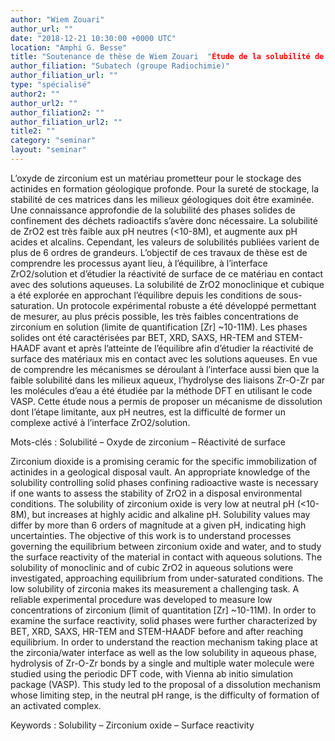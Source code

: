 ```yaml
---
author: "Wiem Zouari"
author_url: ""
date: "2018-12-21 10:30:00 +0000 UTC"
location: "Amphi G. Besse"
title: "Soutenance de thèse de Wiem Zouari  "Étude de la solubilité de l’oxyde de zirconium et de sa réactivité de surface en milieux aqueux""
author_filiation: "Subatech (groupe Radiochimie)"
author_filiation_url: ""
type: "spécialisé"
author2: ""
author_url2: ""
author_filiation2: ""
author_filiation_url2: ""
title2: ""
category: "seminar" 
layout: "seminar"
---
```

L’oxyde de zirconium est un matériau prometteur pour le stockage des actinides en formation géologique profonde. Pour la sureté de stockage, la stabilité de ces matrices dans les milieux géologiques doit être examinée. Une connaissance approfondie de la solubilité des phases solides de confinement des déchets radioactifs s’avère donc nécessaire. La solubilité de ZrO2 est très faible aux pH neutres (&lt;10-8M), et augmente aux pH acides et alcalins. Cependant, les valeurs de solubilités publiées varient de plus de 6 ordres de grandeurs. L’objectif de ces travaux de thèse est de comprendre les processus ayant lieu, à l’équilibre, à l’interface ZrO2/solution et d’étudier la réactivité de surface de ce matériau en contact avec des solutions aqueuses. La solubilité de ZrO2 monoclinique et cubique a été explorée en approchant l’équilibre depuis les conditions de sous-saturation. Un protocole expérimental robuste a été développé permettant de mesurer, au plus précis possible, les très faibles concentrations de zirconium en solution (limite de quantification [Zr] ~10-11M). Les phases solides ont été caractérisées par BET, XRD, SAXS, HR-TEM and STEM-HAADF avant et après l’atteinte de l’équilibre afin d’étudier la réactivité de surface des matériaux mis en contact avec les solutions aqueuses. En vue de comprendre les mécanismes se déroulant à l’interface aussi bien que la faible solubilité dans les milieux aqueux, l’hydrolyse des liaisons Zr-O-Zr par les molécules d’eau a été étudiée par la méthode DFT en utilisant le code VASP. Cette étude nous a permis de proposer un mécanisme de dissolution dont l’étape limitante, aux pH neutres, est la difficulté de former un complexe activé à l’interface ZrO2/solution.

Mots-clés : Solubilité – Oxyde de zirconium – Réactivité de surface

Zirconium dioxide is a promising ceramic for the specific immobilization of actinides in a geological disposal vault. An appropriate knowledge of the solubility controlling solid phases confining radioactive waste is necessary if one wants to assess the stability of ZrO2 in a disposal environmental conditions. The solubility of zirconium oxide is very low at neutral pH (&lt;10-8M), but increases at highly acidic and alkaline pH. Solubility values may differ by more than 6 orders of magnitude at a given pH, indicating high uncertainties. The objective of this work is to understand processes governing the equilibrium between zirconium oxide and water, and to study the surface reactivity of the material in contact with aqueous solutions. The solubility of monoclinic and of cubic ZrO2 in aqueous solutions were investigated, approaching equilibrium from under-saturated conditions. The low solubility of zirconia makes its measurement a challenging task. A reliable experimental procedure was developed to measure low concentrations of zirconium (limit of quantitation [Zr] ~10-11M). In order to examine the surface reactivity, solid phases were further characterized by BET, XRD, SAXS, HR-TEM and STEM-HAADF before and after reaching equilibrium. In order to understand the reaction mechanism taking place at the zirconia/water interface as well as the low solubility in aqueous phase, hydrolysis of Zr-O-Zr bonds by a single and multiple water molecule were studied using the periodic DFT code, with Vienna ab initio simulation package (VASP). This study led to the proposal of a dissolution mechanism whose limiting step, in the neutral pH range, is the difficulty of formation of an activated complex.

Keywords : Solubility – Zirconium oxide – Surface reactivity
